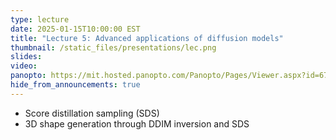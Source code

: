 ```yaml
---
type: lecture
date: 2025-01-15T10:00:00 EST
title: "Lecture 5: Advanced applications of diffusion models"
thumbnail: /static_files/presentations/lec.png
slides:
video:
panopto: https://mit.hosted.panopto.com/Panopto/Pages/Viewer.aspx?id=675d50ee-908e-4acc-a3d9-b24f012ed921
hide_from_announcements: true
---
```

 * Score distillation sampling (SDS)
 * 3D shape generation through DDIM inversion and SDS


<!--
**Suggested Readings:**
- [Readings 1](http://example.com)
- [Readings 2](http://example.com)
-->
